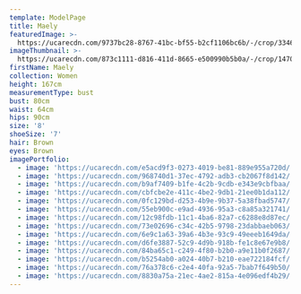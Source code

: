 ```yaml
---
template: ModelPage
title: Maely
featuredImage: >-
  https://ucarecdn.com/9737bc28-8767-41bc-bf55-b2cf1106bc6b/-/crop/3346x2051/14,189/-/preview/
imageThumbnail: >-
  https://ucarecdn.com/873c1111-d816-411d-8665-e500990b5b0a/-/crop/1470x2039/163,0/-/preview/
firstName: Maely
collection: Women
height: 167cm
measurementType: bust
bust: 80cm
waist: 64cm
hips: 90cm
size: '8'
shoeSize: '7'
hair: Brown
eyes: Brown
imagePortfolio:
  - image: 'https://ucarecdn.com/e5acd9f3-0273-4019-be81-889e955a720d/'
  - image: 'https://ucarecdn.com/968740d1-37ec-4792-adb3-cb2067f8d142/'
  - image: 'https://ucarecdn.com/b9af7409-b1fe-4c2b-9cdb-e343e9cbfbaa/'
  - image: 'https://ucarecdn.com/cbfcbe2e-411c-4be2-9db1-21ee0b1da112/'
  - image: 'https://ucarecdn.com/0fc129bd-d253-4b9e-9b37-5a38fbad5747/'
  - image: 'https://ucarecdn.com/55eb900c-e9ad-4936-95a3-c8a85a321741/'
  - image: 'https://ucarecdn.com/12c98fdb-11c1-4ba6-82a7-c6288e8d87ec/'
  - image: 'https://ucarecdn.com/73e02696-c34c-42b5-9798-23dabbaeb063/'
  - image: 'https://ucarecdn.com/6e9c1a63-39a6-4b3e-93c9-49eeeb1649da/'
  - image: 'https://ucarecdn.com/d6fe3887-52c9-4d9b-918b-fe1c8e67e9b8/'
  - image: 'https://ucarecdn.com/84ba65c1-c249-4f80-b2b0-a9e11b0f2687/'
  - image: 'https://ucarecdn.com/b5254ab0-a024-40b7-b210-eae722184fcf/'
  - image: 'https://ucarecdn.com/76a378c6-c2e4-40fa-92a5-7bab7f649b50/'
  - image: 'https://ucarecdn.com/8830a75a-21ec-4ae2-815a-4e096edf4b29/'
---
```


